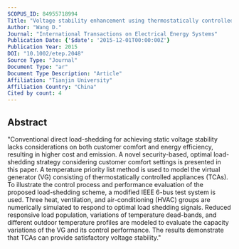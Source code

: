 ```yaml
---
SCOPUS_ID: 84955718994
Title: "Voltage stability enhancement using thermostatically controlled appliances as a comfort-constrained virtual generator"
Author: "Wang D."
Journal: "International Transactions on Electrical Energy Systems"
Publication Date: {'$date': '2015-12-01T00:00:00Z'}
Publication Year: 2015
DOI: "10.1002/etep.2048"
Source Type: "Journal"
Document Type: "ar"
Document Type Description: "Article"
Affiliation: "Tianjin University"
Affiliation Country: "China"
Cited by count: 4
---
```


## Abstract
"Conventional direct load-shedding for achieving static voltage stability lacks considerations on both customer comfort and energy efficiency, resulting in higher cost and emission. A novel security-based, optimal load-shedding strategy considering customer comfort settings is presented in this paper. A temperature priority list method is used to model the virtual generator (VG) consisting of thermostatically controlled appliances (TCAs). To illustrate the control process and performance evaluation of the proposed load-shedding scheme, a modified IEEE 6-bus test system is used. Three heat, ventilation, and air-conditioning (HVAC) groups are numerically simulated to respond to optimal load shedding signals. Reduced responsive load population, variations of temperature dead-bands, and different outdoor temperature profiles are modeled to evaluate the capacity variations of the VG and its control performance. The results demonstrate that TCAs can provide satisfactory voltage stability."

